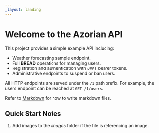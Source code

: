 ```yaml
---
_layout: landing
---
```


# Welcome to the Azorian API

This project provides a simple example API including:

- Weather forecasting sample endpoint.
- Full **BREAD** operations for managing users.
- Registration and authentication with JWT bearer tokens.
- Administrative endpoints to suspend or ban users.

All HTTP endpoints are served under the `/1` path prefix. For example, the users
endpoint can be reached at `GET /1/users`.

Refer to [Markdown](http://daringfireball.net/projects/markdown/) for how to
write markdown files.

## Quick Start Notes

1. Add images to the *images* folder if the file is referencing an image.